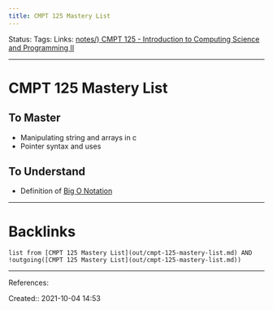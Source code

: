 ```yaml
---
title: CMPT 125 Mastery List
---
```

Status: 
Tags: 
Links: [notes/) CMPT 125 - Introduction to Computing Science and Programming II](None)
___
# CMPT 125 Mastery List
## To Master
- Manipulating string and arrays in c
- Pointer syntax and uses
## To Understand
- Definition of [Big O Notation](out/big-o-notation.md)
___
# Backlinks
```dataview
list from [CMPT 125 Mastery List](out/cmpt-125-mastery-list.md) AND !outgoing([CMPT 125 Mastery List](out/cmpt-125-mastery-list.md))
```
___
References:

Created:: 2021-10-04 14:53
